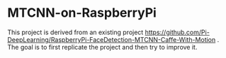 # MTCNN-on-RaspberryPi
This project is derived from an existing project https://github.com/Pi-DeepLearning/RaspberryPi-FaceDetection-MTCNN-Caffe-With-Motion . The goal is to first replicate the project and then try to improve it.

